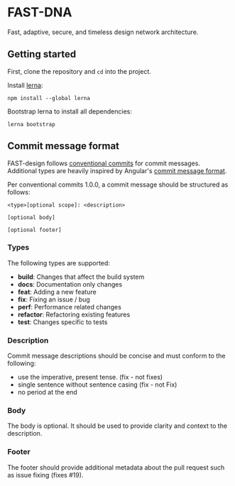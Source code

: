 # FAST-DNA
Fast, adaptive, secure, and timeless design network architecture.

## Getting started
First, clone the repository and `cd` into the project.

Install [lerna](https://github.com/lerna/lerna):
```shell
npm install --global lerna
```

Bootstrap lerna to install all dependencies:
```shell
lerna bootstrap
```

## Commit message format
FAST-design follows [conventional commits](https://conventionalcommits.org/) for commit messages. Additional types are heavily inspired by Angular's [commit message format](https://github.com/angular/angular/blob/master/CONTRIBUTING.md#commit).

Per conventional commits 1.0.0, a commit message should be structured as follows:
```
<type>[optional scope]: <description>

[optional body]

[optional footer]
```

### Types
The following types are supported:
- **build**: Changes that affect the build system
- **docs**: Documentation only changes
- **feat**: Adding a new feature
- **fix**: Fixing an issue / bug
- **perf**: Performance related changes
- **refactor**: Refactoring existing features
- **test**: Changes specific to tests

### Description
Commit message descriptions should be concise and must conform to the following:
- use the imperative, present tense. (fix - not fixes)
- single sentence without sentence casing (fix - not Fix)
- no period at the end

### Body
The body is optional. It should be used to provide clarity and context to the description.

### Footer
The footer should provide additional metadata about the pull request such as issue fixing (fixes #19).
